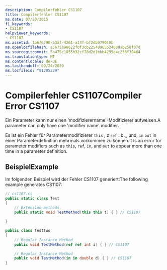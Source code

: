 ```yaml
---
description: Compilerfehler CS1107
title: Compilerfehler CS1107
ms.date: 07/20/2015
f1_keywords:
- CS1107
helpviewer_keywords:
- CS1107
ms.assetid: 1b6f6790-53af-4261-a14f-bf2db9790f0b
ms.openlocfilehash: a5675a96622f0f3cb2254896552468dab258f07d
ms.sourcegitcommit: 5b475c1855b32cf78d2d1bbb4295e4c236f39464
ms.translationtype: MT
ms.contentlocale: de-DE
ms.lasthandoff: 09/24/2020
ms.locfileid: "91205229"
---
```

# <a name="compiler-error-cs1107"></a><span data-ttu-id="3e881-103">Compilerfehler CS1107</span><span class="sxs-lookup"><span data-stu-id="3e881-103">Compiler Error CS1107</span></span>

<span data-ttu-id="3e881-104">Ein Parameter kann nur einen 'modifizierername'-Modifizierer aufweisen.</span><span class="sxs-lookup"><span data-stu-id="3e881-104">A parameter can only have one 'modifier name' modifier.</span></span>  
  
 <span data-ttu-id="3e881-105">Es ist ein Fehler für Parametermodifizierer `this` , z `ref` . b.,, und, `in` `out` in einer Parameterdefinition mehrmals vorkommen zu können.</span><span class="sxs-lookup"><span data-stu-id="3e881-105">It is an error for parameter modifiers such as `this`, `ref`, `in`, and `out` to appear more than one time in a parameter definition.</span></span>  
  
## <a name="example"></a><span data-ttu-id="3e881-106">Beispiel</span><span class="sxs-lookup"><span data-stu-id="3e881-106">Example</span></span>  

 <span data-ttu-id="3e881-107">Im folgenden Beispiel wird der Fehler CS1107 generiert:</span><span class="sxs-lookup"><span data-stu-id="3e881-107">The following example generates CS1107:</span></span>  
  
```csharp  
// cs1107.cs  
public static class Test
{
    // Extension methods.  
    public static void TestMethod(this this t) { } // CS1107  

}

public class TestTwo
{
    // Regular Instance Method  
    public void TestMethod(ref ref int i) { } // CS1107  

    // Regular Instance Method  
    public void TestMethod(in in double d) { } // CS1107  
}
```

